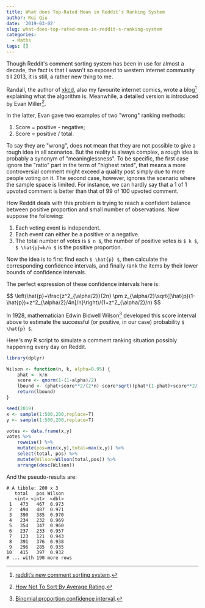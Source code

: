 ```yaml
---
title: What does Top-Rated Mean in Reddit’s Ranking System
author: Rui Qiu
date: '2019-03-02'
slug: what-does-top-rated-mean-in-reddit-s-ranking-system
categories:
  - Maths
tags: []
---
```


Though Reddit's comment sorting system has been in use for almost a decade, the fact is that I wasn't so exposed to western internet community till 2013, it is still, a rather new thing to me.

Randall, the author of [xkcd](https://xkcd.com), also my favourite internet comics, wrote a blog[^1] explaining what the algorithm is. Meanwhile, a detailed version is introduced by Evan Miller[^3].

[^1]: [reddit’s new comment sorting system](https://redditblog.com/2009/10/15/reddits-new-comment-sorting-system/).

[^3]: [How Not To Sort By Average Rating](http://www.evanmiller.org/how-not-to-sort-by-average-rating.html).

In the latter, Evan gave two examples of two "wrong" ranking methods:

1. Score = positive - negative;
2. Score = positive / total.

To say they are "wrong", does not mean that they are not possible to give a rough idea in all scenarios. But the reality is always complex, a rough idea is probably a synonym of "meaninglessness". To be specific, the first case ignore the "ratio" part in the term of "highest rated", that means a more controversial comment might exceed a quality post simply due to more people voting on it. The second case, however, ignores the scenario where the sample space is limited. For instance, we can hardly say that a 1 of 1 upvoted comment is better than that of 99 of 100 upvoted comment.

How Reddit deals with this problem is trying to reach a confident balance between positive proportion and small number of observations. Now suppose the following:

1. Each voting event is independent.
2. Each event can either be a positive or a negative.
3. The total number of votes is `$ n $`, the number of positive votes is `$ k $`, `$ \hat{p}=k/n $` is the positive proportion.

Now the idea is to first find each `$ \hat{p} $`, then calculate the corresponding confidence intervals, and finally rank the items by their lower bounds of confidence intervals.

The perfect expression of these confidence intervals here is:

<div>
$$ \left(\hat{p}+\frac{z^2_{\alpha/2}}{2n} \pm z_{\alpha/2}\sqrt{[\hat{p}(1-\hat{p})+z^2_{\alpha/2}/4n]/n}\right)/(1+z^2_{\alpha/2}/n) $$
</div>

In 1928, mathematician Edwin Bidwell Wilson[^2] developed this score interval above to estimate the successful (or positive, in our case) probability `$ \hat{p} $`.

[^2]: [Binomial proportion confidence interval](https://en.wikipedia.org/wiki/Binomial_proportion_confidence_interval#Wilson_score_interval).

Here's my R script to simulate a comment ranking situation possibly happening every day on Reddit. 

```r
library(dplyr)

Wilson <- function(n, k, alpha=0.95) {
    phat <- k/n
    score <- qnorm(1-(1-alpha)/2)
    lbound <- (phat+score**2/(2*n)-score*sqrt((phat*(1-phat)+score**2/(4*n))/n))/(1+score**2/n)
    return(lbound)
}

seed(2019)
x <- sample(1:500,200,replace=T)
y <- sample(1:500,200,replace=T)

votes <- data.frame(x,y)
votes %>%
    rowwise() %>%
    mutate(pos=min(x,y),total=max(x,y)) %>%
    select(total, pos) %>%
    mutate(Wilson=Wilson(total,pos)) %>%
    arrange(desc(Wilson))
```

And the pseudo-results are:

```
# A tibble: 200 x 3
   total   pos Wilson
   <int> <int>  <dbl>
 1   473   467  0.973
 2   494   487  0.971
 3   390   385  0.970
 4   234   232  0.969
 5   354   347  0.960
 6   237   233  0.957
 7   123   121  0.943
 8   391   376  0.938
 9   296   285  0.935
10   415   397  0.932
# ... with 190 more rows
```



